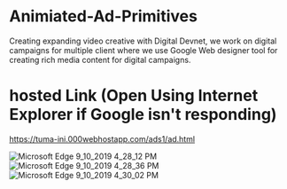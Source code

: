 # Animiated-Ad-Primitives
Creating expanding video creative with Digital Devnet, we work on digital campaigns for multiple client where we use Google Web designer tool for creating rich media content for digital campaigns.
# hosted Link  (Open Using Internet Explorer if Google isn't responding)
https://tuma-ini.000webhostapp.com/ads1/ad.html

![Microsoft Edge 9_10_2019 4_28_12 PM](https://user-images.githubusercontent.com/34619999/64618023-277eb700-d3e8-11e9-81d0-b4ee27363dc2.png)
![Microsoft Edge 9_10_2019 4_28_36 PM](https://user-images.githubusercontent.com/34619999/64618024-28174d80-d3e8-11e9-9256-6630f20130d9.png)
![Microsoft Edge 9_10_2019 4_30_02 PM](https://user-images.githubusercontent.com/34619999/64618083-441aef00-d3e8-11e9-8cde-6cffccc54404.png)
